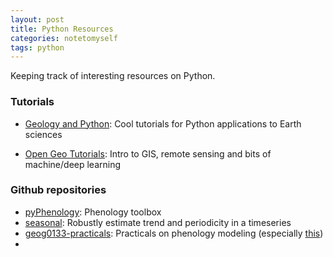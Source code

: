 ```yaml
---
layout: post
title: Python Resources
categories: notetomyself
tags: python
---
```


Keeping track of interesting resources on Python.



### Tutorials
- [Geology and Python](http://geologyandpython.com): Cool tutorials for Python applications to Earth sciences

- [Open Geo Tutorials](https://github.com/patrickcgray/open-geo-tutorial): Intro to GIS, remote sensing and bits of machine/deep learning

### Github repositories
- [pyPhenology](https://github.com/sdtaylor/pyPhenology): Phenology toolbox
- [seasonal](https://github.com/welch/seasonal): Robustly estimate trend and periodicity in a timeseries 
- [geog0133-practicals](https://github.com/jgomezdans/geog0133-practicals): Practicals on phenology modeling (especially [this](https://hub.gke.mybinder.org/user/jgomezdans-geog0133-practicals-5ekr1cso/notebooks/04-Phenology_Modelling_Practical.ipynb))
- 